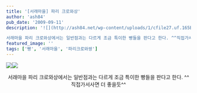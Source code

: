 ```yaml
---
title: '[서래마을] 파리 크로와상'
author: 'ash84'
pub_date: '2009-09-11'
description: '![](http://ash84.net/wp-content/uploads/1/cfile27.uf.165BA80E4AA1E170464A0B.JPG)![](http://ash84.net/wp-content/uploads/1/cfile2.uf.165BA80E4AA1E17947A8D7.JPG)

서래마을 파리 크로와상에서는 일반점과는 다르게 조금 특이한 빵들을 판다고 한다. ^^직접가서사면 더 좋을듯^^'
featured_image: ''
tags: ['빵', '서래마을', '파리크로와쌍']
---
```



![](http://ash84.net/wp-content/uploads/1/cfile27.uf.165BA80E4AA1E170464A0B.JPG)![](http://ash84.net/wp-content/uploads/1/cfile2.uf.165BA80E4AA1E17947A8D7.JPG)

<div style="TEXT-ALIGN: center">서래마을 파리 크로와상에서는 일반점과는 다르게 조금 특이한 빵들을 판다고 한다. ^^직접가서사면 더 좋을듯^^

</div>

